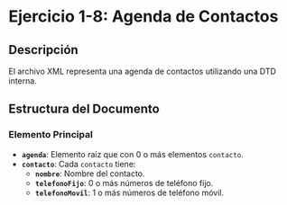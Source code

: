 # Ejercicio 1-8: Agenda de Contactos

## Descripción
El archivo XML representa una agenda de contactos utilizando una DTD interna.

## Estructura del Documento
### Elemento Principal
- **`agenda`**: Elemento raíz que con 0 o más elementos `contacto`.
- **`contacto`**: Cada `contacto` tiene:
  - **`nombre`**: Nombre del contacto.
  - **`telefonoFijo`**: 0 o más números de teléfono fijo.
  - **`telefonoMovil`**: 1 o más números de teléfono móvil.
